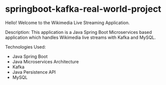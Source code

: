 # springboot-kafka-real-world-project
Hello! Welcome to the Wikimedia Live Streaming Application.

Description: This application is a Java Spring Boot Microservices based application which handles Wikimedia live streams with Kafka and MySQL.

Technologies Used:
- Java Spring Boot
- Java Microservices Architecture
- Kafka
- Java Persistence API
- MySQL
